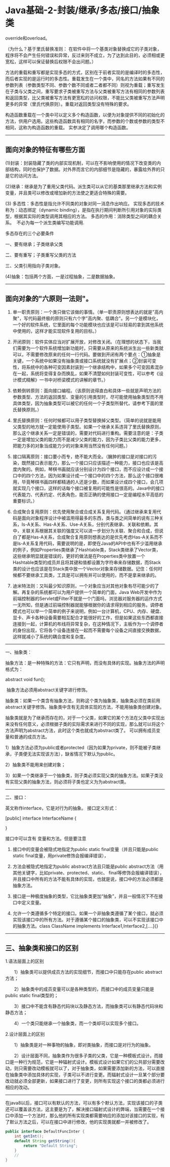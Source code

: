 # Java基础-2-封装/继承/多态/接口/抽象类

override和overload。

（为什么？基于里氏替换准则： 在软件中将一个基类对象替换成它的子类对象，程序将不会产生任何错误和异常，反过来则不成立，为了达到此目的，必须相或更宽松，这样可以保证替换后权限不会出问题。）

方法的重载和重写都是实现多态的方式，区别在于前者实现的是编译时的多态性，而后者实现的是运行时的多态性。重载发生在一个类中，同名的方法如果有不同的参数列表（参数类型不同、参数个数不同或者二者都不同）则视为重载；重写发生在子类与父类之间，重写要求子类被重写方法与父类被重写方法有相同的参数列表和返回类型，比父类被重写方法有更宽松的访问权限，不能比父类被重写方法声明更多的异常（里氏代换原则）。重载对返回类型没有特殊的要求。

构造函数重载在一个类中可以定义多个构造函数，以便为对象提供不同的初始化的方法，供用户选用。这些构造函数具有相同的名字，而参数的个数或参数的类型不相同，这称为构造函数的重载。 实参决定了调用哪个构造函数。

---

## 面向对象的特征有哪些方面

(1)封装：封装隐藏了类的内部实现机制，可以在不影响使用的情况下改变类的内部结构，同时也保护了数据。对外界而言它的内部细节是隐藏的，暴露给外界的只是它的访问方法。

(2)继承：继承是为了重用父类代码。派生类可以从它的基类那里继承方法和实例变量，并且类可以修改或增加新的方法使之更适合特殊的需要。

(3) 多态性：多态性是指允许不同类的对象对同一消息作出响应。 实现多态的技术称为：动态绑定（dynamic binding），是指在执行期间判断所引用对象的实际类型，根据其实际的类型调用其相应的方法。 多态的作用：消除类型之间的耦合关系。  不必为每一个派生类编写功能调用.

多态存在的三个必要条件

一、要有继承；子类继承父类

二、要有重写；子类重写父类的方法

三、父类引用指向子类对象。

(4)抽象：包括两个方面，一是过程抽象，二是数据抽象。

---

## 面向对象的"六原则一法则"。

1. 单一职责原则：一个类只做它该做的事情。（单一职责原则想表达的就是"高内聚"，写代码最终极的原则只有六个字"高内聚、低耦合"。另一个是模块化，一个好的软件系统，它里面的每个功能模块也应该是可以轻易的拿到其他系统中使用的，这样才能实现软件复用的目标。）

2. 开闭原则：软件实体应当对扩展开放，对修改关闭。（在理想的状态下，当我们需要为一个软件系统增加新功能时，只需要从原来的系统派生出一些新类就可以，不需要修改原来的任何一行代码。要做到开闭有两个要点：①抽象是关键，一个系统中如果没有抽象类或接口系统就没有扩展点；②封装可变性，将系统中的各种可变因素封装到一个继承结构中，如果多个可变因素混杂在一起，系统将变得复杂而换乱，如果不清楚如何封装可变性，可以参考《设计模式精解》一书中对桥梁模式的讲解的章节。）

3. 依赖倒转原则：面向接口编程。（该原则说得直白和具体一些就是声明方法的参数类型、方法的返回类型、变量的引用类型时，尽可能使用抽象类型而不用具体类型，因为抽象类型可以被它的任何一个子类型所替代，请参考下面的里氏替换原则。）

4. 里氏替换原则：任何时候都可以用子类型替换掉父类型。（简单的说就是能用父类型的地方就一定能使用子类型。如果一个继承关系违背了里氏替换原则，那么这个继承关系一定是错误的，需要对代码进行重构。需要注意的是：子类一定是增加父类的能力而不是减少父类的能力，因为子类比父类的能力更多，把能力多的对象当成能力少的对象来用当然没有任何问题。）

5. 接口隔离原则：接口要小而专，绝不能大而全。（臃肿的接口是对接口的污染，既然接口表示能力，那么一个接口只应该描述一种能力，接口也应该是高度内聚的。例如，琴棋书画就应该分别设计为四个接口，而不应设计成一个接口中的四个方法，因为如果设计成一个接口中的四个方法，那么这个接口很难用，毕竟琴棋书画四样都精通的人还是少数，而如果设计成四个接口，会几项就实现几个接口，这样的话每个接口被复用的可能性是很高的。Java中的接口代表能力、代表约定、代表角色，能否正确的使用接口一定是编程水平高低的重要标识。）

6. 合成聚合复用原则：优先使用聚合或合成关系复用代码。（通过继承来复用代码是面向对象程序设计中被滥用得最多的东西，类与类之间简单的说有三种关系，Is-A关系、Has-A关系、Use-A关系，分别代表继承、关联和依赖。其中，关联关系根据其关联的强度又可以进一步划分为关联、聚合和合成，但说白了都是Has-A关系，合成聚合复用原则想表达的是优先考虑Has-A关系而不是Is-A关系复用代码，需要说明的是，即使在Java的API中也有不少滥用继承的例子，例如Properties类继承了Hashtable类，Stack类继承了Vector类，这些继承明显就是错误的，更好的做法是在Properties类中放置一个Hashtable类型的成员并且将其键和值都设置为字符串来存储数据，而Stack类的设计也应该是在Stack类中放一个Vector对象来存储数据。记住：任何时候都不要继承工具类，工具是可以拥有并可以使用的，而不是拿来继承的。

7. 迪米特法则：又叫最少知识原则，一个对象应当对其他对象有尽可能少的了解。再复杂的系统都可以为用户提供一个简单的门面，Java Web开发中作为前端控制器的Servlet或Filter不就是一个门面吗，浏览器对服务器的运作方式一无所知，但是通过前端控制器就能够根据你的请求得到相应的服务。调停者模式也可以举一个简单的例子来说明，例如一台计算机，CPU、内存、硬盘、显卡、声卡各种设备需要相互配合才能很好的工作，但是如果这些东西都直接连接到一起，计算机的布线将异常复杂，在这种情况下，主板作为一个调停者的身份出现，它将各个设备连接在一起而不需要每个设备之间直接交换数据，这样就减小了系统的耦合度和复杂度。

---

一、抽象类：

抽象方法：是一种特殊的方法：它只有声明，而没有具体的实现。抽象方法的声明格式为： 

abstract void fun();

 抽象方法必须用abstract关键字进行修饰。

抽象类：如果一个类含有抽象方法，则称这个类为抽象类，抽象类必须在类前用abstract关键字修饰。抽象类中含有无具体实现的方法，不能用抽象类创建对象。

抽象类就是为了继承而存在的，对于一个父类，如果它的某个方法在父类中实现出来没有任何意义，必须根据子类的实际需求来进行不同的实现，那么就可以将这个方法声明为abstract方法，此时这个类也就成为abstract类了。 可以拥有成员变量和普通的成员方法。

1）抽象方法必须为public或者protected（因为如果为private，则不能被子类继承，子类便无法实现该方法），缺省情况下默认为public。

2）抽象类不能用来创建对象；

3）如果一个类继承于一个抽象类，则子类必须实现父类的抽象方法。如果子类没有实现父类的抽象方法，则必须将子类也定义为为abstract类。

---

二、接口：

英文称作interface，它是对行为的抽象。 接口定义形式：

[public] interface InterfaceName {

}

接口中可以含有 变量和方法。但是要注意

1. 接口中的变量会被隐式地指定为public static final变量（并且只能是public static final变量，用private修饰会报编译错误），

2. 方法会被隐式地指定为public abstract方法且只能是public abstract方法（用其他关键字，比如private、protected、static、 final等修饰会报编译错误），并且接口中所有的方法不能有具体的实现，也就是说，接口中的方法必须都是抽象方法。

3. 接口是一种极度抽象的类型，它比抽象类更加“抽象”，并且一般情况下不在接口中定义变量。

4. 允许一个类遵循多个特定的接口。如果一个非抽象类遵循了某个接口，就必须实现该接口中的所有方法。对于遵循某个接口的抽象类，可以不实现该接口中的抽象方法。class ClassName implements Interface1,Interface2,[....]{}

---

## 三、抽象类和接口的区别

1.语法层面上的区别

　　1）抽象类可以提供成员方法的实现细节，而接口中只能存在public abstract 方法；

　　2）抽象类中的成员变量可以是各种类型的，而接口中的成员变量只能是public static final类型的；

　　3）接口中不能含有静态代码块以及静态方法，而抽象类可以有静态代码块和静态方法；

　　4）一个类只能继承一个抽象类，而一个类却可以实现多个接口。

2.设计层面上的区别

　　1）抽象类是对一种事物的抽象，即对类抽象，而接口是对行为的抽象。

　　2）设计层面不同，抽象类作为很多子类的父类，它是一种模板式设计。而接口是一种行为规范，它是一种辐射式设计。模板式设计如果它们的公共部分需要改动，则只需要改动模板就可以了，对于抽象类，如果需要添加新的方法，可以直接在抽象类中添加具体的实现，子类可以不进行变更。而辐射式设计一旦某个部分要改动就必须全部更新，如果接口进行了变更，则所有实现这个接口的类都必须进行相应的改动。

------------

在java8以后，接口可以有默认的方法，可以有多个默认方法，实现该接口的子类还可以覆盖该方法，这主要是为了，解决接口辐射式设计的弊端，当需要在一个接口中添加一个方法时，那么他的所有实现类都需要响应的添加对该接口的实现，有了默认方法之后，可以在接口中进行修改，他的实现类就都一并被修改了。

```java
public interface DefaultFuncInter {
    int getInt();
    default String getString(){
        return "Default String";
    }
    //
}
```

